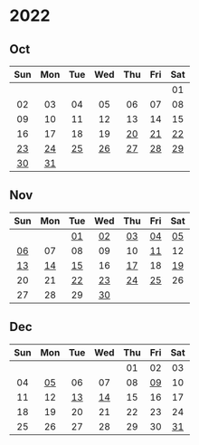 # 2022



## Oct

|Sun|Mon|Tue|Wed|Thu|Fri|Sat|
|:---:|:---:|:---:|:---:|:---:|:---:|:---:|
| | | | | | |01|
|02|03|04|05|06|07|08|
|09|10|11|12|13|14|15|
|16|17|18|19|[20][2022/10/20]|[21][2022/10/21]|[22][2022/10/22]|
|[23][2022/10/23]|[24][2022/10/24]|[25][2022/10/25]|[26][2022/10/26]|[27][2022/10/27]|[28][2022/10/28]|[29][2022/10/29]|
|[30][2022/10/30]|[31][2022/10/31]| | | | | |



[2022/10/01]: https://draugus.github.io/diary/2022/10/01
[2022/10/02]: https://draugus.github.io/diary/2022/10/02
[2022/10/03]: https://draugus.github.io/diary/2022/10/03
[2022/10/04]: https://draugus.github.io/diary/2022/10/04
[2022/10/05]: https://draugus.github.io/diary/2022/10/05
[2022/10/06]: https://draugus.github.io/diary/2022/10/06
[2022/10/07]: https://draugus.github.io/diary/2022/10/07
[2022/10/08]: https://draugus.github.io/diary/2022/10/08
[2022/10/09]: https://draugus.github.io/diary/2022/10/09
[2022/10/10]: https://draugus.github.io/diary/2022/10/10
[2022/10/11]: https://draugus.github.io/diary/2022/10/11
[2022/10/12]: https://draugus.github.io/diary/2022/10/12
[2022/10/13]: https://draugus.github.io/diary/2022/10/13
[2022/10/14]: https://draugus.github.io/diary/2022/10/14
[2022/10/15]: https://draugus.github.io/diary/2022/10/15
[2022/10/16]: https://draugus.github.io/diary/2022/10/16
[2022/10/17]: https://draugus.github.io/diary/2022/10/17
[2022/10/18]: https://draugus.github.io/diary/2022/10/18
[2022/10/19]: https://draugus.github.io/diary/2022/10/19
[2022/10/20]: https://draugus.github.io/diary/2022/10/20
[2022/10/21]: https://draugus.github.io/diary/2022/10/21
[2022/10/22]: https://draugus.github.io/diary/2022/10/22
[2022/10/23]: https://draugus.github.io/diary/2022/10/23
[2022/10/24]: https://draugus.github.io/diary/2022/10/24
[2022/10/25]: https://draugus.github.io/diary/2022/10/25
[2022/10/26]: https://draugus.github.io/diary/2022/10/26
[2022/10/27]: https://draugus.github.io/diary/2022/10/27
[2022/10/28]: https://draugus.github.io/diary/2022/10/28
[2022/10/29]: https://draugus.github.io/diary/2022/10/29
[2022/10/30]: https://draugus.github.io/diary/2022/10/30
[2022/10/31]: https://draugus.github.io/diary/2022/10/31


## Nov

|Sun|Mon|Tue|Wed|Thu|Fri|Sat|
|:---:|:---:|:---:|:---:|:---:|:---:|:---:|
| | |[01][2022/11/01]|[02][2022/11/02]|[03][2022/11/03]|[04][2022/11/04]|[05][2022/11/05]|
|[06][2022/11/06]|07|08|09|10|[11][2022/11/11]|12|
|[13][2022/11/13]|[14][2022/11/14]|[15][2022/11/15]|16|[17][2022/11/17]|18|[19][2022/11/19]|
|20|21|[22][2022/11/22]|[23][2022/11/23]|[24][2022/11/24]|[25][2022/11/25]|26|
|27|28|29|[30][2022/11/30]| | | |



[2022/11/01]: https://draugus.github.io/diary/2022/11/01
[2022/11/02]: https://draugus.github.io/diary/2022/11/02
[2022/11/03]: https://draugus.github.io/diary/2022/11/03
[2022/11/04]: https://draugus.github.io/diary/2022/11/04
[2022/11/05]: https://draugus.github.io/diary/2022/11/05
[2022/11/06]: https://draugus.github.io/diary/2022/11/06
[2022/11/07]: https://draugus.github.io/diary/2022/11/07
[2022/11/08]: https://draugus.github.io/diary/2022/11/08
[2022/11/09]: https://draugus.github.io/diary/2022/11/09
[2022/11/10]: https://draugus.github.io/diary/2022/11/10
[2022/11/11]: https://draugus.github.io/diary/2022/11/11
[2022/11/12]: https://draugus.github.io/diary/2022/11/12
[2022/11/13]: https://draugus.github.io/diary/2022/11/13
[2022/11/14]: https://draugus.github.io/diary/2022/11/14
[2022/11/15]: https://draugus.github.io/diary/2022/11/15
[2022/11/16]: https://draugus.github.io/diary/2022/11/16
[2022/11/17]: https://draugus.github.io/diary/2022/11/17
[2022/11/18]: https://draugus.github.io/diary/2022/11/18
[2022/11/19]: https://draugus.github.io/diary/2022/11/19
[2022/11/20]: https://draugus.github.io/diary/2022/11/20
[2022/11/21]: https://draugus.github.io/diary/2022/11/21
[2022/11/22]: https://draugus.github.io/diary/2022/11/22
[2022/11/23]: https://draugus.github.io/diary/2022/11/23
[2022/11/24]: https://draugus.github.io/diary/2022/11/24
[2022/11/25]: https://draugus.github.io/diary/2022/11/25
[2022/11/26]: https://draugus.github.io/diary/2022/11/26
[2022/11/27]: https://draugus.github.io/diary/2022/11/27
[2022/11/28]: https://draugus.github.io/diary/2022/11/28
[2022/11/29]: https://draugus.github.io/diary/2022/11/29
[2022/11/30]: https://draugus.github.io/diary/2022/11/30


## Dec

|Sun|Mon|Tue|Wed|Thu|Fri|Sat|
|:---:|:---:|:---:|:---:|:---:|:---:|:---:|
| | | | |01|02|03|
|04|[05][2022/12/05]|06|07|08|[09][2022/12/09]|10|
|11|12|[13][2022/12/13]|[14][2022/12/14]|15|16|17|
|18|19|20|21|22|23|24|
|25|26|27|28|29|30|[31][2022/12/31]|



[2022/12/01]: https://draugus.github.io/diary/2022/12/01
[2022/12/02]: https://draugus.github.io/diary/2022/12/02
[2022/12/03]: https://draugus.github.io/diary/2022/12/03
[2022/12/04]: https://draugus.github.io/diary/2022/12/04
[2022/12/05]: https://draugus.github.io/diary/2022/12/05
[2022/12/06]: https://draugus.github.io/diary/2022/12/06
[2022/12/07]: https://draugus.github.io/diary/2022/12/07
[2022/12/08]: https://draugus.github.io/diary/2022/12/08
[2022/12/09]: https://draugus.github.io/diary/2022/12/09
[2022/12/10]: https://draugus.github.io/diary/2022/12/10
[2022/12/11]: https://draugus.github.io/diary/2022/12/11
[2022/12/12]: https://draugus.github.io/diary/2022/12/12
[2022/12/13]: https://draugus.github.io/diary/2022/12/13
[2022/12/14]: https://draugus.github.io/diary/2022/12/14
[2022/12/15]: https://draugus.github.io/diary/2022/12/15
[2022/12/16]: https://draugus.github.io/diary/2022/12/16
[2022/12/17]: https://draugus.github.io/diary/2022/12/17
[2022/12/18]: https://draugus.github.io/diary/2022/12/18
[2022/12/19]: https://draugus.github.io/diary/2022/12/19
[2022/12/20]: https://draugus.github.io/diary/2022/12/20
[2022/12/21]: https://draugus.github.io/diary/2022/12/21
[2022/12/22]: https://draugus.github.io/diary/2022/12/22
[2022/12/23]: https://draugus.github.io/diary/2022/12/23
[2022/12/24]: https://draugus.github.io/diary/2022/12/24
[2022/12/25]: https://draugus.github.io/diary/2022/12/25
[2022/12/26]: https://draugus.github.io/diary/2022/12/26
[2022/12/27]: https://draugus.github.io/diary/2022/12/27
[2022/12/28]: https://draugus.github.io/diary/2022/12/28
[2022/12/29]: https://draugus.github.io/diary/2022/12/29
[2022/12/30]: https://draugus.github.io/diary/2022/12/30
[2022/12/31]: https://draugus.github.io/diary/2022/12/31


<style>
.markdown-body table th, .markdown-body table td {
    padding: unset;
    width: 2.5rem;
    height: 2.5rem;
    min-width: 2.5rem;
    min-height: 2.5rem;
    text-align: center;
}
</style>
